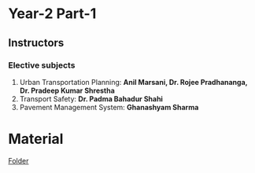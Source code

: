 # Year-2 Part-1

## Instructors
### Elective subjects
1. Urban Transportation Planning: **Anil Marsani, Dr. Rojee Pradhananga, Dr. Pradeep Kumar Shrestha**
2. Transport Safety: **Dr. Padma Bahadur Shahi**
3. Pavement Management System: **Ghanashyam Sharma**


# Material
[Folder](https://drive.google.com/open?id=18EvSB6WVEhIEo0-UF9k_7NM2KO3RyXLi)

